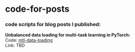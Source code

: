 # code-for-posts
### code scripts for blog posts I published:

**Unbalanced data loading for multi-task learning in PyTorch:**  
Code: [mtl-data-loading](https://github.com/bomri/code-for-posts/tree/master/mtl-data-loading)  
Link: TBD


